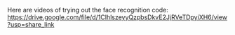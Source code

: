 Here are videos of trying out the face recognition code:\
https://drive.google.com/file/d/1CIhlszeyyQzpbsDkvE2JjRVeTDpyiXH6/view?usp=share_link